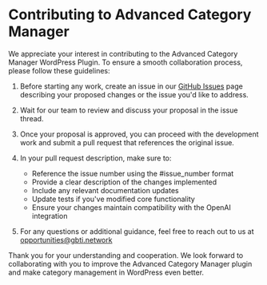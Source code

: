 # Contributing to Advanced Category Manager

We appreciate your interest in contributing to the Advanced Category Manager WordPress Plugin. To ensure a smooth collaboration process, please follow these guidelines:

1. Before starting any work, create an issue in our [GitHub Issues](https://github.com/gbti-network/better-category-manager/issues) page describing your proposed changes or the issue you'd like to address.

2. Wait for our team to review and discuss your proposal in the issue thread.

3. Once your proposal is approved, you can proceed with the development work and submit a pull request that references the original issue.

4. In your pull request description, make sure to:
   - Reference the issue number using the #issue_number format
   - Provide a clear description of the changes implemented
   - Include any relevant documentation updates
   - Update tests if you've modified core functionality
   - Ensure your changes maintain compatibility with the OpenAI integration

5. For any questions or additional guidance, feel free to reach out to us at opportunities@gbti.network

Thank you for your understanding and cooperation. We look forward to collaborating with you to improve the Advanced Category Manager plugin and make category management in WordPress even better.